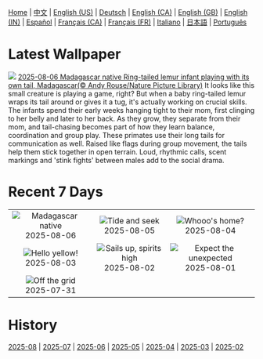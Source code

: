 [Home](../README.md) | [中文](zh-CN.md) | [English (US)](en-US.md) | [Deutsch](de-DE.md) | [English (CA)](en-CA.md) | [English (GB)](en-GB.md) | [English (IN)](en-IN.md) | [Español](es-ES.md) | [Français (CA)](fr-CA.md) | [Français (FR)](fr-FR.md) | [Italiano](it-IT.md) | [日本語](ja-JP.md) | [Português](pt-BR.md)

# Latest Wallpaper
![](https://www.bing.com/th?id=OHR.BabyLemur_EN-GB1704041505_UHD.jpg)
[2025-08-06 Madagascar native Ring-tailed lemur infant playing with its own tail, Madagascar(© Andy Rouse/Nature Picture Library)](https://www.bing.com/th?id=OHR.BabyLemur_EN-GB1704041505_UHD.jpg)
It looks like this small creature is playing a game, right? But when a baby ring-tailed lemur wraps its tail around or gives it a tug, it's actually working on crucial skills. The infants spend their early weeks hanging tight to their mom, first clinging to her belly and later to her back. As they grow, they separate from their mom, and tail-chasing becomes part of how they learn balance, coordination and group play. These primates use their long tails for communication as well. Raised like flags during group movement, the tails help them stick together in open terrain. Loud, rhythmic calls, scent markings and 'stink fights' between males add to the social drama.

# Recent 7 Days
|  |  |  |
|:---:|:---:|:---:|
| ![](https://www.bing.com/th?id=OHR.BabyLemur_EN-GB1704041505_400x240.jpg "Madagascar native") 2025-08-06 | ![](https://www.bing.com/th?id=OHR.CaliforniaTidepool_EN-GB1490855103_400x240.jpg "Tide and seek") 2025-08-05 | ![](https://www.bing.com/th?id=OHR.LaplandOwl_EN-GB1293018198_400x240.jpg "Whooo's home?") 2025-08-04 |
| ![](https://www.bing.com/th?id=OHR.HappySunflower_EN-GB1142788806_400x240.jpg "Hello yellow!") 2025-08-03 | ![](https://www.bing.com/th?id=OHR.CowesWeek2025_EN-GB0990993509_400x240.jpg "Sails up, spirits high") 2025-08-02 | ![](https://www.bing.com/th?id=OHR.EdinburghFringe_EN-GB0568642627_400x240.jpg "Expect the unexpected") 2025-08-01 |
| ![](https://www.bing.com/th?id=OHR.NaPaliKauai_EN-GB0416524547_400x240.jpg "Off the grid") 2025-07-31 |  |  |

# History
[2025-08](../archives/wallpaper/en-GB/w_2025_08.md) | [2025-07](../archives/wallpaper/en-GB/w_2025_07.md) | [2025-06](../archives/wallpaper/en-GB/w_2025_06.md) | [2025-05](../archives/wallpaper/en-GB/w_2025_05.md) | [2025-04](../archives/wallpaper/en-GB/w_2025_04.md) | [2025-03](../archives/wallpaper/en-GB/w_2025_03.md) | [2025-02](../archives/wallpaper/en-GB/w_2025_02.md)
